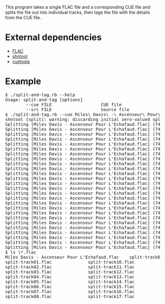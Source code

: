 This program takes a single FLAC file and a corresponding CUE file and splits the file out into individual tracks, then tags the file with the details from the CUE file.

# External dependencies

   * [FLAC](http://flac.sourceforge.net/)
   * [shntool](http://etree.org/shnutils/shntool/)
   * [cuetools](http://developer.berlios.de/projects/cuetools/)

# Example

<pre>
$ ./split-and-tag.rb --help
Usage: split-and-tag [options]
        --cue FILE                   CUE file
        --src FILE                   Source file
$ ./split-and-tag.rb --cue Miles\ Davis\ -\ Ascenseur\ Pour\ L\'Echafaud.cue --src Miles\ Davis\ -\ Ascenseur\ Pour\ L\'Echafaud.flac 
shntool [split]: warning: discarding initial zero-valued split point
Splitting [Miles Davis - Ascenseur Pour L'Echafaud.flac] (74:18.00) --> [split-track01.flac] (2:51.00) : 100% OK
Splitting [Miles Davis - Ascenseur Pour L'Echafaud.flac] (74:18.00) --> [split-track02.flac] (2:12.00) : 100% OK
Splitting [Miles Davis - Ascenseur Pour L'Echafaud.flac] (74:18.00) --> [split-track03.flac] (2:20.00) : 100% OK
Splitting [Miles Davis - Ascenseur Pour L'Echafaud.flac] (74:18.00) --> [split-track04.flac] (2:13.00) : 100% OK
Splitting [Miles Davis - Ascenseur Pour L'Echafaud.flac] (74:18.00) --> [split-track05.flac] (2:52.50) : 100% OK
Splitting [Miles Davis - Ascenseur Pour L'Echafaud.flac] (74:18.00) --> [split-track06.flac] (3:58.25) : 100% OK
Splitting [Miles Davis - Ascenseur Pour L'Echafaud.flac] (74:18.00) --> [split-track07.flac] (0:55.25) : 100% OK
Splitting [Miles Davis - Ascenseur Pour L'Echafaud.flac] (74:18.00) --> [split-track08.flac] (2:04.50) : 100% OK
Splitting [Miles Davis - Ascenseur Pour L'Echafaud.flac] (74:18.00) --> [split-track09.flac] (2:54.25) : 100% OK
Splitting [Miles Davis - Ascenseur Pour L'Echafaud.flac] (74:18.00) --> [split-track10.flac] (3:56.50) : 100% OK
Splitting [Miles Davis - Ascenseur Pour L'Echafaud.flac] (74:18.00) --> [split-track11.flac] (2:27.37) : 100% OK
Splitting [Miles Davis - Ascenseur Pour L'Echafaud.flac] (74:18.00) --> [split-track12.flac] (5:25.63) : 100% OK
Splitting [Miles Davis - Ascenseur Pour L'Echafaud.flac] (74:18.00) --> [split-track13.flac] (2:55.50) : 100% OK
Splitting [Miles Davis - Ascenseur Pour L'Echafaud.flac] (74:18.00) --> [split-track14.flac] (3:02.00) : 100% OK
Splitting [Miles Davis - Ascenseur Pour L'Echafaud.flac] (74:18.00) --> [split-track15.flac] (2:08.00) : 100% OK
Splitting [Miles Davis - Ascenseur Pour L'Echafaud.flac] (74:18.00) --> [split-track16.flac] (2:16.00) : 100% OK
Splitting [Miles Davis - Ascenseur Pour L'Echafaud.flac] (74:18.00) --> [split-track17.flac] (2:14.25) : 100% OK
Splitting [Miles Davis - Ascenseur Pour L'Echafaud.flac] (74:18.00) --> [split-track18.flac] (4:00.00) : 100% OK
Splitting [Miles Davis - Ascenseur Pour L'Echafaud.flac] (74:18.00) --> [split-track19.flac] (3:11.00) : 100% OK
Splitting [Miles Davis - Ascenseur Pour L'Echafaud.flac] (74:18.00) --> [split-track20.flac] (3:05.00) : 100% OK
Splitting [Miles Davis - Ascenseur Pour L'Echafaud.flac] (74:18.00) --> [split-track21.flac] (4:09.00) : 100% OK
Splitting [Miles Davis - Ascenseur Pour L'Echafaud.flac] (74:18.00) --> [split-track22.flac] (2:04.25) : 100% OK
Splitting [Miles Davis - Ascenseur Pour L'Echafaud.flac] (74:18.00) --> [split-track23.flac] (2:42.62) : 100% OK
Splitting [Miles Davis - Ascenseur Pour L'Echafaud.flac] (74:18.00) --> [split-track24.flac] (2:58.00) : 100% OK
Splitting [Miles Davis - Ascenseur Pour L'Echafaud.flac] (74:18.00) --> [split-track25.flac] (3:00.00) : 100% OK
Splitting [Miles Davis - Ascenseur Pour L'Echafaud.flac] (74:18.00) --> [split-track26.flac] (2:20.38) : 100% OK
$ ls \*.flac
Miles Davis - Ascenseur Pour L'Echafaud.flac	split-track09.flac				split-track18.flac
split-track01.flac				split-track10.flac				split-track19.flac
split-track02.flac				split-track11.flac				split-track20.flac
split-track03.flac				split-track12.flac				split-track21.flac
split-track04.flac				split-track13.flac				split-track22.flac
split-track05.flac				split-track14.flac				split-track23.flac
split-track06.flac				split-track15.flac				split-track24.flac
split-track07.flac				split-track16.flac				split-track25.flac
split-track08.flac				split-track17.flac				split-track26.flac
</pre>
